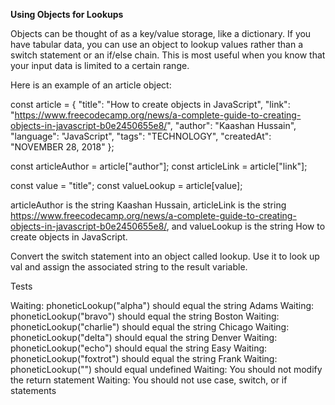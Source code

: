 **Using Objects for Lookups**

Objects can be thought of as a key/value storage, like a dictionary. If you have tabular data, you can use an object to lookup values rather than a switch statement or an if/else chain. This is most useful when you know that your input data is limited to a certain range.

Here is an example of an article object:

const article = {
"title": "How to create objects in JavaScript",
"link": "https://www.freecodecamp.org/news/a-complete-guide-to-creating-objects-in-javascript-b0e2450655e8/",
"author": "Kaashan Hussain",
"language": "JavaScript",
"tags": "TECHNOLOGY",
"createdAt": "NOVEMBER 28, 2018"
};

const articleAuthor = article["author"];
const articleLink = article["link"];

const value = "title";
const valueLookup = article[value];

articleAuthor is the string Kaashan Hussain, articleLink is the string https://www.freecodecamp.org/news/a-complete-guide-to-creating-objects-in-javascript-b0e2450655e8/, and valueLookup is the string How to create objects in JavaScript.

Convert the switch statement into an object called lookup. Use it to look up val and assign the associated string to the result variable.

Tests

Waiting: phoneticLookup("alpha") should equal the string Adams
Waiting: phoneticLookup("bravo") should equal the string Boston
Waiting: phoneticLookup("charlie") should equal the string Chicago
Waiting: phoneticLookup("delta") should equal the string Denver
Waiting: phoneticLookup("echo") should equal the string Easy
Waiting: phoneticLookup("foxtrot") should equal the string Frank
Waiting: phoneticLookup("") should equal undefined
Waiting: You should not modify the return statement
Waiting: You should not use case, switch, or if statements
